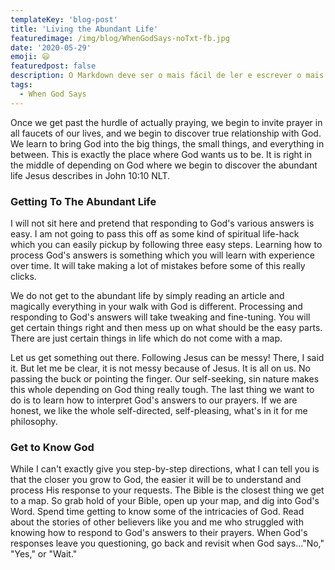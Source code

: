 ```yaml
---
templateKey: 'blog-post'
title: 'Living the Abundant Life'
featuredimage: /img/blog/WhenGodSays-noTxt-fb.jpg
date: '2020-05-29'
emoji: 😃
featuredpost: false
description: O Markdown deve ser o mais fácil de ler e escrever o mais possível.
tags:
  - When God Says
---
```


Once we get past the hurdle of actually praying, we begin to invite prayer in all faucets of our lives, and we begin to discover true relationship with God. We learn to bring God into the big things, the small things, and everything in between. This is exactly the place where God wants us to be. It is right in the middle of depending on God where we begin to discover the abundant life Jesus describes in John 10:10 NLT.

### Getting To The Abundant Life

I will not sit here and pretend that responding to God's various answers is easy. I am not going to pass this off as some kind of spiritual life-hack which you can easily pickup by following three easy steps. Learning how to process God's answers is something which you will learn with experience over time. It will take making a lot of mistakes before some of this really clicks.

We do not get to the abundant life by simply reading an article and magically everything in your walk with God is different. Processing and responding to God's answers will take tweaking and fine-tuning. You will get certain things right and then mess up on what should be the easy parts. There are just certain things in life which do not come with a map.

Let us get something out there. Following Jesus can be messy! There, I said it. But let me be clear, it is not messy because of Jesus. It is all on us. No passing the buck or pointing the finger. Our self-seeking, sin nature makes this whole depending on God thing really tough. The last thing we want to do is to learn how to interpret God's answers to our prayers. If we are honest, we like the whole self-directed, self-pleasing, what's in it for me philosophy.

### Get to Know God

While I can't exactly give you step-by-step directions, what I can tell you is that the closer you grow to God, the easier it will be to understand and process His response to your requests. The Bible is the closest thing we get to a map. So grab hold of your Bible, open up your map, and dig into God's Word. Spend time getting to know some of the intricacies of God. Read about the stories of other believers like you and me who struggled with knowing how to respond to God's answers to their prayers. When God's responses leave you questioning, go back and revisit when God says..."No," "Yes," or "Wait."
